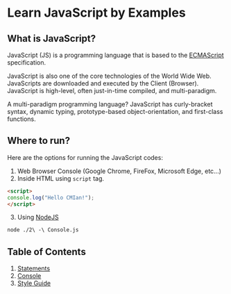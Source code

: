 # Learn JavaScript by Examples

## What is JavaScript?
JavaScript (JS) is a programming language that is based to the [ECMAScript](https://www.ecma-international.org/) specification. 

JavaScript is also one of the core technologies of the World Wide Web. JavaScripts are downloaded and executed by the Client (Browser). JavaScript is high-level, often just-in-time compiled, and multi-paradigm.

A multi-paradigm programming language? JavaScript has curly-bracket syntax, dynamic typing, prototype-based object-orientation, and first-class functions.

## Where to run?

Here are the options for running the JavaScript codes:

1. Web Browser Console (Google Chrome, FireFox, Microsoft Edge, etc...)
2. Inside HTML using `script` tag.

```html
<script>
console.log("Hello CMIan!");
</script>
```

3. Using [NodeJS](https://nodejs.org/en/download/)

```sh
node ./2\ -\ Console.js
```

## Table of Contents

1. [Statements](./1%20-%20Statements.js)
2. [Console](./2%20-%20Console.js)
3. [Style Guide](./3%20-%20Style%20Guide.js)